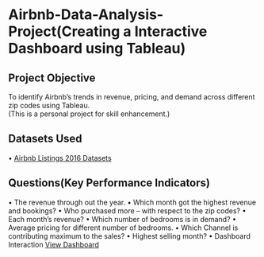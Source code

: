 # Airbnb-Data-Analysis-Project(Creating a Interactive Dashboard using Tableau)
## Project Objective
To identify Airbnb’s trends in revenue, pricing, and demand across different zip codes using Tableau.<br>(This is a personal project for skill enhancement.)
## Datasets Used
• <a href="https://www.kaggle.com/datasets/alexanderfreberg/airbnb-listings-2016-dataset?resource=download">Airbnb Listings 2016 Datasets</a>
## Questions(Key Performance Indicators)
•	The revenue through out the year.
•	Which month got the highest revenue and bookings?
•	Who purchased more – with respect to the zip codes?
•	Each month’s revenue?
•	Which number of bedrooms is in demand?
•	Average pricing for different number of bedrooms.
•	Which Channel is contributing maximum to the sales?
•	Highest selling month?
•	Dashboard Interaction <a href="https://github.com/shijubharathan1234/Airbnb-Data-Analysis-Dashboard-using-Tableau/blob/main/Dashboard.png"> View Dashboard </a>


